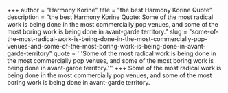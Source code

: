 +++
author = "Harmony Korine"
title = "the best Harmony Korine Quote"
description = "the best Harmony Korine Quote: Some of the most radical work is being done in the most commercially pop venues, and some of the most boring work is being done in avant-garde territory."
slug = "some-of-the-most-radical-work-is-being-done-in-the-most-commercially-pop-venues-and-some-of-the-most-boring-work-is-being-done-in-avant-garde-territory"
quote = '''Some of the most radical work is being done in the most commercially pop venues, and some of the most boring work is being done in avant-garde territory.'''
+++
Some of the most radical work is being done in the most commercially pop venues, and some of the most boring work is being done in avant-garde territory.
